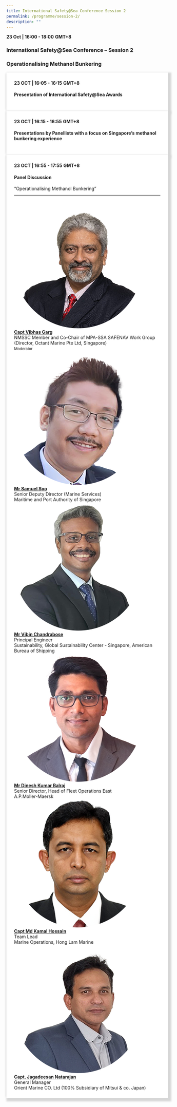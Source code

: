```yaml
---
title: International Safety@Sea Conference Session 2
permalink: /programme/session-2/
description: ""
---
```

<div>
  <b>23 Oct | 16:00 - 18:00</b>&nbsp;<b>GMT+8</b>
  <h3>International Safety@Sea Conference – Session 2</h3>
	<h3>Operationalising Methanol Bunkering</h3>
</div>


<section>
  <div class="bp-container is-fluid">
    <div class="row">
      <div class="col is-full"> 
        <div class="row">
          <div class="col is-12">
            <div class="border bg-light h-100 position-relative">
              <div class="p-4">
                <div class="programme-time"><b>23 OCT | 16:05 - 16:15</b>&nbsp;<b>GMT+8</b></div>
                <h4 class="programme-title">Presentation of International Safety@Sea Awards</h4>
              </div>
            </div>
          </div>
        </div>
      </div>
    </div>
  </div>
</section>

<section>
  <div class="bp-container is-fluid">
    <div class="row">
      <div class="col is-full"> 
        <div class="row">
          <div class="col is-12">
            <div class="border bg-light h-100 position-relative">
              <div class="p-4">
                <div class="programme-time"><b>23 OCT | 16:15 - 16:55</b>&nbsp;<b>GMT+8</b></div>
                <h4 class="programme-title">Presentations by Panellists with a focus on Singapore’s methanol bunkering experience</h4>
              </div>
            </div>
          </div>
        </div>
      </div>
    </div>
  </div>
</section>

<section>
<div class="bp-container is-fluid">
<div class="row">
<div class="col is-full">
<div class="row">
<div class="col is-12">
<div class="border bg-light h-100 position-relative">
<div class="p-4">
<div class="programme-time"><strong>23 OCT | 16:55 - 17:55</strong>&nbsp;<strong>GMT+8</strong></div>
<h4 class="programme-title">Panel Discussion</h4>
	“Operationalising Methanol Bunkering”	
<hr class="my-3 border-primary">
<div class="speakers px-2">
<div class="row">
<div class="col is-6 prog-speaker">
<div class="row">
	<div class="col is-4"><img class="speaker-image mb-4" src="/images/Speakers_23/Session2/vibhas%20garg.png" alt="vibhas%20garg"></div>
<div class="col is-8">
<div class="speaker-name text-ellipsis"><strong><a class="speaker-name text-ellipsis" href="/vibhas-garg/" rel="noopener">Capt Vibhas Garg</a></strong></div>
<div class="text-ellipsis speaker-position">NMSSC Member and Co-Chair of MPA-SSA SAFENAV Work Group</div>
<div class="text-ellipsis speaker-company">(Director, Octant Marine Pte Ltd, Singapore)</div>
<div class="speaker-role text-ellipsis text-muted"><small>Moderator</small></div>
</div>
</div>
</div>
<div class="col is-6 prog-speaker">&nbsp;</div>
</div>
<div class="row">
<div class="col is-6 prog-speaker">
<div class="row">
<div class="col is-4"><img class="speaker-image mb-4" src="/images/Speakers_23/Session2/mr%20samuel%20soo.png" alt="mr%20samuel%20soo"></div>
<div class="col is-8">
<div class="speaker-name text-ellipsis"><strong><a class="speaker-name text-ellipsis" href="/samuel-soo/" rel="noopener">Mr Samuel Soo</a></strong></div>
<div class="text-ellipsis speaker-position">Senior Deputy Director (Marine Services)</div>
<div class="text-ellipsis speaker-company">Maritime and Port Authority of Singapore</div>
</div>
</div>
</div>


<div class="col is-6 prog-speaker">

<div class="row">
	<div class="col is-4"><img class="speaker-image mb-4" src="/images/Speakers_23/Session2/vibin chandrabose.png" alt="vibhas%20garg"></div>
<div class="col is-8">
<div class="speaker-name text-ellipsis"><strong><a class="speaker-name text-ellipsis" href="/vibin-chandrabose/" rel="noopener">Mr Vibin Chandrabose</a></strong></div>
<div class="text-ellipsis speaker-position">Principal Engineer</div>
<div class="text-ellipsis speaker-company">Sustainability, Global Sustainability Center - Singapore, American Bureau of Shipping</div>
</div>
</div>

</div>
</div>
<div class="row">

<div class="col is-6 prog-speaker">

<div class="row">
<div class="col is-4"><img class="speaker-image mb-4" src="/images/Speakers_23/Session2/dinesh%20kumar%20balraj.png" alt="dinesh%20kumar%20balraj"></div>
<div class="col is-8">
<div class="speaker-name text-ellipsis"><strong><a class="speaker-name text-ellipsis" href="/dinesh-kumar-balraj/" rel="noopener">Mr Dinesh Kumar Balraj</a></strong></div>
<div class="text-ellipsis speaker-position">Senior Director, Head of Fleet Operations East</div>
<div class="text-ellipsis speaker-company">A.P.Moller-Maersk</div>
</div>
</div>


</div>

<div class="col is-6 prog-speaker">
<div class="row">
	<div class="col is-4"><img class="speaker-image mb-4" src="/images/Speakers_23/Session2/capt%20md%20kamal.png" alt="capt%20md%20kamal"></div>
<div class="col is-8">
<div class="speaker-name text-ellipsis"><strong><a class="speaker-name text-ellipsis" href="/md-kamal-hossain/" rel="noopener">Capt Md Kamal Hossain</a></strong></div>
<div class="text-ellipsis speaker-position">Team Lead</div>
<div class="text-ellipsis speaker-company">Marine Operations, Hong Lam Marine</div>
</div>
</div>
</div>




</div>

<div class="row">

<div class="col is-6 prog-speaker">
<div class="row">
	<div class="col is-4"><img class="speaker-image mb-4" src="/images/Speakers_23/Session2/capt%20natarajan.png" alt="capt%20natarajan"></div>
<div class="col is-8">
<div class="speaker-name text-ellipsis"><strong><a class="speaker-name text-ellipsis" href="/jagadeesan-natarajan/" rel="noopener">Capt. Jagadeesan Natarajan</a></strong></div>
<div class="text-ellipsis speaker-position">General Manager</div>
<div class="text-ellipsis speaker-company">Orient Marine CO. Ltd (100% Subsidiary of Mitsui &amp; co. Japan)</div>
</div>
</div>
</div>


</div>
</div>
</div>
</div>
</div>
</div>
</div>
</div>
</div></section>
	
	
	
<style type="text/css"> 

	
	hr.my-3{
margin-top: 0.75rem;	
	}

    .is-left{
      text-align: left;
    }
    .content h4{
      font-weight: 500; 
      color: #337B9A !important;
      margin-top: 1rem;
    }
    .bg-light {
      background-color: #fff !important;
      box-shadow: 5px 5px 5px 5px rgb(215 215 215), -5px 0 6px -4px rgb(215 215 215);
    }
    .p-4 {
      padding: 1.5rem!important;
    }
  .content a {text-decoration:none;}
	.content h3 { margin-top: 1rem;}
</style>